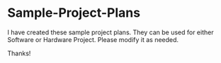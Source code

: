 # Sample-Project-Plans

I have created these sample project plans. 
They can be used for either Software or Hardware Project.
Please modify it as needed.  

Thanks!
